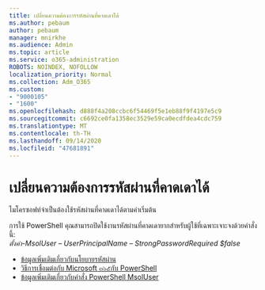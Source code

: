 ```yaml
---
title: เปลี่ยนความต้องการรหัสผ่านที่คาดเดาได้
ms.author: pebaum
author: pebaum
manager: mnirkhe
ms.audience: Admin
ms.topic: article
ms.service: o365-administration
ROBOTS: NOINDEX, NOFOLLOW
localization_priority: Normal
ms.collection: Adm_O365
ms.custom:
- "9000105"
- "1600"
ms.openlocfilehash: d888f4a208ccbc6f54469f5e1eb88f9f4197e5c9
ms.sourcegitcommit: c6692ce0fa1358ec3529e59ca0ecdfdea4cdc759
ms.translationtype: MT
ms.contentlocale: th-TH
ms.lasthandoff: 09/14/2020
ms.locfileid: "47681891"
---
```

# <a name="change-strong-password-requirement"></a>เปลี่ยนความต้องการรหัสผ่านที่คาดเดาได้

ไมโครซอฟท์จำเป็นต้องใช้รหัสผ่านที่คาดเดาได้ตามค่าเริ่มต้น 

การใช้ PowerShell คุณสามารถปิดใช้งานรหัสผ่านที่คาดเดายากสำหรับผู้ใช้ที่เฉพาะเจาะจงด้วยคำสั่งนี้:<br>
*ตั้งค่า-MsolUser – UserPrincipalName <UserPrincipalName> – StrongPasswordRequired $false*

- [ข้อมูลเพิ่มเติมเกี่ยวกับนโยบายรหัสผ่าน](https://docs.microsoft.com/azure/active-directory/authentication/concept-sspr-policy#password-policies-that-only-apply-to-cloud-user-accounts)
- [วิธีการเชื่อมต่อกับ Microsoft ๓๖๕กับ PowerShell](https://docs.microsoft.com/office365/enterprise/powershell/connect-to-office-365-powershell#connect-with-the-microsoft-azure-active-directory-module-for-windows-powershell)
- [ข้อมูลเพิ่มเติมเกี่ยวกับคำสั่ง PowerShell MsolUser](https://docs.microsoft.com/powershell/module/msonline/set-msoluser?view=azureadps-1.0)
